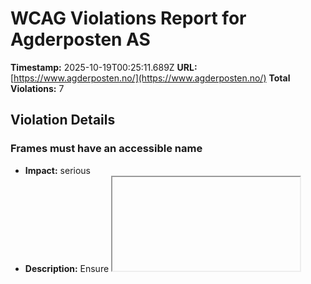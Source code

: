 # WCAG Violations Report for Agderposten AS

**Timestamp:** 2025-10-19T00:25:11.689Z
**URL:** [https://www.agderposten.no/](https://www.agderposten.no/)
**Total Violations:** 7

## Violation Details

### Frames must have an accessible name

- **Impact:** serious
- **Description:** Ensure <iframe> and <frame> elements have an accessible name
- **Help URL:** https://dequeuniversity.com/rules/axe/4.10/frame-title?application=playwright
- **Tags:** cat.text-alternatives, wcag2a, wcag412, section508, section508.22.i, TTv5, TT12.d, EN-301-549, EN-9.4.1.2
- **Count:** 1

#### Affected Elements:

- `#dakapo_postopbar`

### Heading levels should only increase by one

- **Impact:** moderate
- **Description:** Ensure the order of headings is semantically correct
- **Help URL:** https://dequeuniversity.com/rules/axe/4.10/heading-order?application=playwright
- **Tags:** cat.semantics, best-practice
- **Count:** 1

#### Affected Elements:

- `.ThreeTeasers.grid:nth-child(4) > .gridtriple.hot70.card-size-small:nth-child(1) > a > .text.t100 > h3`

### Aside should not be contained in another landmark

- **Impact:** moderate
- **Description:** Ensure the complementary landmark or aside is at top level
- **Help URL:** https://dequeuniversity.com/rules/axe/4.10/landmark-complementary-is-top-level?application=playwright
- **Tags:** cat.semantics, best-practice
- **Count:** 2

#### Affected Elements:

- `.tip.no-image.is-aske-skin > .teaserasides`
- `.flipped.OnePlusXTeasers.grid:nth-child(39) > .tip.gridspotlightside.hot70 > .teaserasides`

### Main landmark should not be contained in another landmark

- **Impact:** moderate
- **Description:** Ensure the main landmark is at top level
- **Help URL:** https://dequeuniversity.com/rules/axe/4.10/landmark-main-is-top-level?application=playwright
- **Tags:** cat.semantics, best-practice
- **Count:** 94

#### Affected Elements:

- `.Bundles:nth-child(1) > .OnePlusXTeasers.grid > .gridspotlight.card-size-large.hot60 > a > .text.t100`
- `.Bundles:nth-child(1) > .OnePlusXTeasers.grid > .gridspotlightside.hot70.card-size-small:nth-child(2) > a > .text.t100`
- `.Bundles:nth-child(1) > .OnePlusXTeasers.grid > .gridspotlightside.hot70.card-size-small:nth-child(3) > a > .text.t100`
- `.flipped.OnePlusXTeasers.grid:nth-child(1) > .hot60.gridspotlightside.card-size-small:nth-child(1) > a > .text.t100`
- `.flipped.OnePlusXTeasers.grid:nth-child(1) > .gridspotlight.card-size-large.hot60 > a > .text.t100`
- `.flipped.OnePlusXTeasers.grid:nth-child(1) > .no-image.is-aske-skin.is-skin > a > .text.t100`
- `.ThreeTeasers.grid:nth-child(4) > .gridtriple.hot70.card-size-small:nth-child(1) > a > .text.t100`
- `.ThreeTeasers.grid:nth-child(4) > .life20.no-image.is-aske-skin > a > .text.t100`
- `.ThreeTeasers.grid:nth-child(4) > .gridtriple.hot70.card-size-small:nth-child(3) > a > .text.t100`
- `.AdWithTeaser.grid:nth-child(5) > .hot60.gridtriple.card-size-small > a > .text.t100`
- `.OnePlusXTeasers.grid:nth-child(7) > .gridspotlight.card-size-large.hot70 > a > .text.t100`
- `.life60.opinion.gridspotlightside > a > .text.t100`
- `.is-dark-skin.no-image.is-skin > a > .text.t100`
- `.flipped.OnePlusXTeasers.grid:nth-child(11) > .hot60.gridspotlightside.card-size-small > a > .text.t100`
- `.flipped.OnePlusXTeasers.grid:nth-child(11) > .gridspotlight.card-size-large.hot70 > a > .text.t100`
- `.tip.no-image.is-aske-skin > a > .text.t100`
- `.ThreeTeasers.grid:nth-child(13) > .gridtriple.hot70.card-size-small:nth-child(1) > a > .text.t100`
- `.ThreeTeasers.grid:nth-child(13) > .gridtriple.hot70.card-size-small:nth-child(2) > a > .text.t100`
- `.life60.is-aske-skin.is-skin > a > .text.t100`
- `.AdWithTeaser.flipped.grid:nth-child(14) > .hot60.gridtriple.card-size-small > a > .text.t100`
- `.life60.opinion.hot60 > a > .text.t100`
- `.life20.gridspotlight.hot50 > a > .text.t100`
- `.OnePlusXTeasers.grid:nth-child(20) > .gridspotlightside.hot70.card-size-small > a > .text.t100`
- `.opinion.no-image.hot50 > a > .text.t100`
- `.is-primary-skin > a > .text.t100`
- `.flipped.OnePlusXTeasers.grid:nth-child(21) > .gridspotlight.card-size-large.hot70 > a > .text.t100`
- `.flipped.OnePlusXTeasers.grid:nth-child(21) > .life20.no-image.is-aske-skin > a > .text.t100`
- `.ThreeTeasers.grid:nth-child(23) > .is-dark-skin.hot50.is-skin > a > .text.t100`
- `.ThreeTeasers.grid:nth-child(23) > .life20.no-image.is-aske-skin > a > .text.t100`
- `.ThreeTeasers.grid:nth-child(23) > .life20.is-aske-skin.is-skin:nth-child(3) > a > .text.t100`
- `.OnePlusXTeasers.grid:nth-child(24) > .gridspotlight.card-size-large.hot70 > a > .text.t100`
- `.is-gul-skin > a > .text.t100`
- `.OnePlusXTeasers.grid:nth-child(24) > .gridspotlightside.hot70.card-size-small:nth-child(3) > a > .text.t100`
- `.AdWithTeaser.flipped.grid:nth-child(25) > .gridtriple.hot70.card-size-small > a > .text.t100`
- `.flipped.OnePlusXTeasers.grid:nth-child(26) > .hot60.gridspotlightside.card-size-small:nth-child(1) > a > .text.t100`
- `.flipped.OnePlusXTeasers.grid:nth-child(26) > .gridspotlight.card-size-large.hot70 > a > .text.t100`
- `.flipped.OnePlusXTeasers.grid:nth-child(26) > .life20.no-image.is-aske-skin > a > .text.t100`
- `.is-aske-skin.is-skin.hot60:nth-child(1) > a > .text.t100`
- `.ThreeTeasers.grid:nth-child(27) > .is-aske-skin.is-skin.hot60:nth-child(2) > a > .text.t100`
- `.ThreeTeasers.grid:nth-child(27) > .is-aske-skin.is-skin.hot60:nth-child(3) > a > .text.t100`
- `.AdWithTeaser.grid:nth-child(28) > .gridtriple.hot70.card-size-small > a > .text.t100`
- `.OnePlusXTeasers.grid:nth-child(29) > .gridspotlight.card-size-large.hot60 > a > .text.t100`
- `.OnePlusXTeasers.grid:nth-child(29) > .gridspotlightside.hot70.card-size-small > a > .text.t100`
- `.variant-a > a > .text.t100`
- `.flipped.OnePlusXTeasers.grid:nth-child(30) > .hot60.gridspotlightside.card-size-small > a > .text.t100`
- `.hot40 > a > .text.t100`
- `.flipped.OnePlusXTeasers.grid:nth-child(30) > .gridspotlightside.hot70.card-size-small > a > .text.t100`
- `.AdWithTeaser.flipped.grid:nth-child(31) > .is-aske-skin.is-skin.hot60 > a > .text.t100`
- `.ThreeTeasers.grid:nth-child(32) > .hot60.gridtriple.card-size-small:nth-child(1) > a > .text.t100`
- `.ThreeTeasers.grid:nth-child(32) > .is-dark-skin.is-skin.hot60 > a > .text.t100`
- `.ThreeTeasers.grid:nth-child(32) > .opinion.hot50.gridtriple > a > .text.t100`
- `.OnePlusXTeasers.grid:nth-child(33) > .life20.gridspotlight.card-size-large > a > .text.t100`
- `.OnePlusXTeasers.grid:nth-child(33) > .opinion.hot50.gridspotlightside > a > .text.t100`
- `.OnePlusXTeasers.grid:nth-child(33) > .is-aske-skin.is-skin.gridspotlightside > a > .text.t100`
- `.AdWithTeaser.grid:nth-child(34) > .is-dark-skin.hot50.is-skin > a > .text.t100`
- `.flipped.OnePlusXTeasers.grid:nth-child(35) > .life20.hot60.gridspotlightside > a > .text.t100`
- `.flipped.OnePlusXTeasers.grid:nth-child(35) > .gridspotlight.hot50.card-size-large > a > .text.t100`
- `.flipped.OnePlusXTeasers.grid:nth-child(35) > .hot50.gridspotlightside.card-size-small > a > .text.t100`
- `.ThreeTeasers.grid:nth-child(36) > .gridtriple.hot70.card-size-small > a > .text.t100`
- `.ThreeTeasers.grid:nth-child(36) > .opinion.hot50.gridtriple > a > .text.t100`
- `.ThreeTeasers.grid:nth-child(36) > .life20.hot60.gridtriple > a > .text.t100`
- `.AdWithTeaser.flipped.grid:nth-child(37) > .gridtriple.hot70.card-size-small > a > .text.t100`
- `.OnePlusXTeasers.grid:nth-child(38) > .gridspotlight.card-size-large.hot60 > a > .text.t100`
- `.OnePlusXTeasers.grid:nth-child(38) > .gridspotlightside.hot70.card-size-small:nth-child(2) > a > .text.t100`
- `.OnePlusXTeasers.grid:nth-child(38) > .gridspotlightside.hot70.card-size-small:nth-child(3) > a > .text.t100`
- `.flipped.OnePlusXTeasers.grid:nth-child(39) > .tip.gridspotlightside.hot70 > a > .text.t100`
- `.flipped.OnePlusXTeasers.grid:nth-child(39) > .gridspotlight.card-size-large.hot60 > a > .text.t100`
- `.flipped.OnePlusXTeasers.grid:nth-child(39) > .gridspotlightside.hot70.card-size-small:nth-child(3) > a > .text.t100`
- `.AdWithTeaser.grid:nth-child(40) > .gridtriple.hot70.card-size-small > a > .text.t100`
- `.ThreeTeasers.grid:nth-child(41) > .gridtriple.hot70.card-size-small > a > .text.t100`
- `.ThreeTeasers.grid:nth-child(41) > .is-dark-skin.is-skin.hot60 > a > .text.t100`
- `.ThreeTeasers.grid:nth-child(41) > .hot60.gridtriple.card-size-small:nth-child(3) > a > .text.t100`
- `.OnePlusXTeasers.grid:nth-child(42) > .gridspotlight.card-size-large.hot70 > a > .text.t100`
- `.OnePlusXTeasers.grid:nth-child(42) > .hot50.gridspotlightside.card-size-small:nth-child(2) > a > .text.t100`
- `.OnePlusXTeasers.grid:nth-child(42) > .is-dark-skin.hot50.is-skin > a > .text.t100`
- `.AdWithTeaser.flipped.grid:nth-child(43) > .is-aske-skin.is-skin.gridtriple > a > .text.t100`
- `.flipped.OnePlusXTeasers.grid:nth-child(44) > .hot60.gridspotlightside.card-size-small > a > .text.t100`
- `.flipped.OnePlusXTeasers.grid:nth-child(44) > .gridspotlight.card-size-large.hot60 > a > .text.t100`
- `.flipped.OnePlusXTeasers.grid:nth-child(44) > .gridspotlightside.hot70.card-size-small > a > .text.t100`
- `.is-rosa-skin > a > .text.t100`
- `.ThreeTeasers.grid:nth-child(45) > .is-dark-skin.is-skin.gridtriple > a > .text.t100`
- `.ThreeTeasers.grid:nth-child(45) > .gridtriple.hot70.card-size-small:nth-child(3) > a > .text.t100`
- `.OnePlusXTeasers.grid:nth-child(46) > .gridspotlight.hot50.card-size-large > a > .text.t100`
- `.OnePlusXTeasers.grid:nth-child(46) > .no-image.hot50.gridspotlightside > a > .text.t100`
- `.OnePlusXTeasers.grid:nth-child(46) > .hot50.gridspotlightside.card-size-small:nth-child(3) > a > .text.t100`
- `.flipped.OnePlusXTeasers.grid:nth-child(47) > .gridspotlightside.hot70.card-size-small > a > .text.t100`
- `.flipped.OnePlusXTeasers.grid:nth-child(47) > .gridspotlight.hot50.card-size-large > a > .text.t100`
- `.flipped.OnePlusXTeasers.grid:nth-child(47) > .hot50.gridspotlightside.card-size-small > a > .text.t100`
- `.ThreeTeasers.grid:nth-child(48) > .hot50.gridtriple.card-size-small > a > .text.t100`
- `.ThreeTeasers.grid:nth-child(48) > .gridtriple.hot70.card-size-small > a > .text.t100`
- `.ThreeTeasers.grid:nth-child(48) > .hot60.gridtriple.card-size-small > a > .text.t100`
- `.OnePlusXTeasers.grid:nth-child(49) > .gridspotlight.card-size-large.hot60 > a > .text.t100`
- `.OnePlusXTeasers.grid:nth-child(49) > .gridspotlightside.hot70.card-size-small > a > .text.t100`
- `.OnePlusXTeasers.grid:nth-child(49) > .hot60.gridspotlightside.card-size-small > a > .text.t100`

### Document should not have more than one main landmark

- **Impact:** moderate
- **Description:** Ensure the document has at most one main landmark
- **Help URL:** https://dequeuniversity.com/rules/axe/4.10/landmark-no-duplicate-main?application=playwright
- **Tags:** cat.semantics, best-practice
- **Count:** 1

#### Affected Elements:

- `.Layout`

### Landmarks should have a unique role or role/label/title (i.e. accessible name) combination

- **Impact:** moderate
- **Description:** Ensure landmarks are unique
- **Help URL:** https://dequeuniversity.com/rules/axe/4.10/landmark-unique?application=playwright
- **Tags:** cat.semantics, best-practice
- **Count:** 2

#### Affected Elements:

- `.top`
- `.Layout`

### Elements should not have tabindex greater than zero

- **Impact:** serious
- **Description:** Ensure tabindex attribute values are not greater than 0
- **Help URL:** https://dequeuniversity.com/rules/axe/4.10/tabindex?application=playwright
- **Tags:** cat.keyboard, best-practice
- **Count:** 2

#### Affected Elements:

- `.user`
- `.main`
